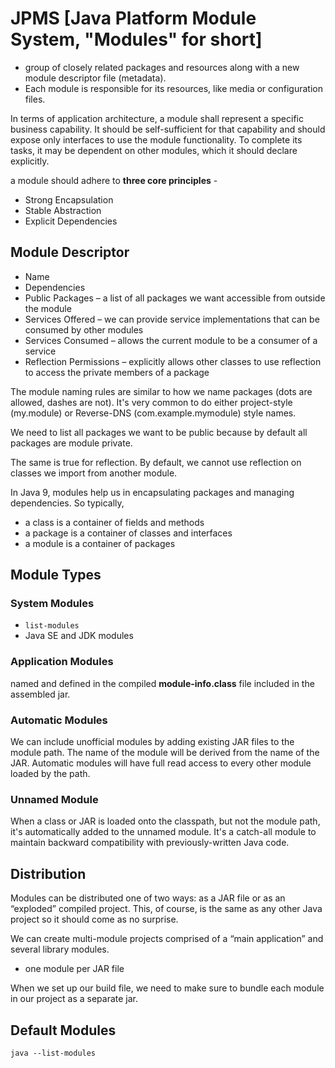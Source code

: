 # JPMS [Java Platform Module System, "Modules" for short]

- group of closely related packages and resources along with a new module descriptor file (metadata).
- Each module is responsible for its resources, like media or configuration files.

In terms of application architecture, a module shall represent a specific business capability. It should be self-sufficient for that capability and should expose only interfaces to use the module functionality. To complete its tasks, it may be dependent on other modules, which it should declare explicitly.

a module should adhere to __three core principles__ - 
- Strong Encapsulation
- Stable Abstraction
- Explicit Dependencies

## Module Descriptor
- Name
- Dependencies
- Public Packages – a list of all packages we want accessible from outside the module
- Services Offered – we can provide service implementations that can be consumed by other modules
- Services Consumed – allows the current module to be a consumer of a service
- Reflection Permissions – explicitly allows other classes to use reflection to access the private members of a package

The module naming rules are similar to how we name packages (dots are allowed, dashes are not). It's very common to do either project-style (my.module) or Reverse-DNS (com.example.mymodule) style names. 

We need to list all packages we want to be public because by default all packages are module private.

The same is true for reflection. By default, we cannot use reflection on classes we import from another module.

In Java 9, modules help us in encapsulating packages and managing dependencies. So typically,

- a class is a container of fields and methods
- a package is a container of classes and interfaces
- a module is a container of packages

## Module Types

### System Modules
- `list-modules`
- Java SE and JDK modules
### Application Modules
named and defined in the compiled __module-info.class__ file included in the assembled jar.
### Automatic Modules
We can include unofficial modules by adding existing JAR files to the module path. The name of the module will be derived from the name of the JAR. Automatic modules will have full read access to every other module loaded by the path.
### Unnamed Module
When a class or JAR is loaded onto the classpath, but not the module path, it's automatically added to the unnamed module. It's a catch-all module to maintain backward compatibility with previously-written Java code.

## Distribution
Modules can be distributed one of two ways: as a JAR file or as an “exploded” compiled project. This, of course, is the same as any other Java project so it should come as no surprise.

We can create multi-module projects comprised of a “main application” and several library modules.

- one module per JAR file

When we set up our build file, we need to make sure to bundle each module in our project as a separate jar.

## Default Modules

`java --list-modules`



<!-- https://howtodoinjava.com/java9/java-9-modules-tutorial/ -->